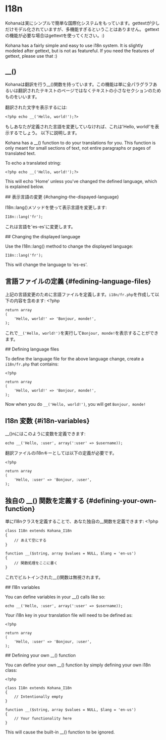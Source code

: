 
# I18n
Kohanaは実にシンプルで簡単な国際化システムをもっています。gettextが少しだけモデル化されていますが、多機能すぎるということはありません。
gettextの機能が必要な場合はgettextを使ってください。:)
<div class="original-doc">
Kohana has a fairly simple and easy to use i18n system. It is slightly modeled after gettext, but is not as featureful. If you need the features of gettext, please use that :)
</div>



## __()
Kohanaは翻訳を行う__()関数を持っています。この機能は単に全パラグラフあるいは翻訳されたテキストのページではなくテキストの小さなセクションのためものをいいます。

翻訳された文字を表示するには:

	<?php echo __('Hello, world!');?>

もしあなたが定義された言語を変更していなければ、これは'Hello, world!'を表示するでしょう。
以下に説明します。
<div class="original-doc">
Kohana has a __() function to do your translations for you. This function is only meant for small sections of text, not entire paragraphs or pages of translated text.

To echo a translated string:

	<?php echo __('Hello, world!');?>

This will echo 'Home' unless you've changed the defined language, which is explained below.
</div>
## 表示言語の変更  {#changing-the-dispayed-language}

I18n::lang()メソッドを使って表示言語を変更します:

	I18n::lang('fr');

これは言語を'es-es'に変更します。

<div class="original-doc">
## Changing the displayed language

Use the I18n::lang() method to change the displayed language:

	I18n::lang('fr');

This will change the language to 'es-es'.
</div>

## 言語ファイルの定義 {#fedining-language-files}

上記の言語変更のために言語ファイルを定義します。`i18n/fr.php`を作成して以下の内容を含めます:
	<?php
	
	return array
	(
		'Hello, world!' => 'Bonjour, monde!',
	);

これで`__('Hello, world!')`を実行して`Bonjour, monde!`を表示することができます。

<div class="original-doc">
## Defining language files

To define the language file for the above language change, create a `i18n/fr.php` that contains:

	<?php
	
	return array
	(
		'Hello, world!' => 'Bonjour, monde!',
	);

Now when you do `__('Hello, world!')`, you will get `Bonjour, monde!`
</div>

## I18n 変数 {#i18n-variables}

__()nにはこのように変数を定義できます:

	echo __('Hello, :user', array(':user' => $username));

翻訳ファイルのi18nキーとしては以下の定義が必要です。

	<?php
	
	return array
	(
		'Hello, :user' => 'Bonjour, :user',
	);

## 独自の __() 関数を定義する {#defining-your-own-function}

単にI18nクラスを定義することで、あなた独自の__関数を定義できます:
	<?php
	
	class I18n extends Kohana_I18n
	{
		// あえて空にする
	}
	
	function __($string, array $values = NULL, $lang = 'en-us')
	{
		// 関数処理をここに書く
	}


これでビルトインされた__()関数は無視されます。

<div class="original-doc">
## I18n variables

You can define variables in your __() calls like so:

	echo __('Hello, :user', array(':user' => $username));

Your i18n key in your translation file will need to be defined as:

	<?php
	
	return array
	(
		'Hello, :user' => 'Bonjour, :user',
	);
</div>

<div class="original-doc">
## Defining your own __() function

You can define your own __() function by simply defining your own i18n class:

	<?php
	
	class I18n extends Kohana_I18n
	{
		// Intentionally empty
	}
	
	function __($string, array $values = NULL, $lang = 'en-us')
	{
		// Your functionality here
	}

This will cause the built-in __() function to be ignored.
</div>
